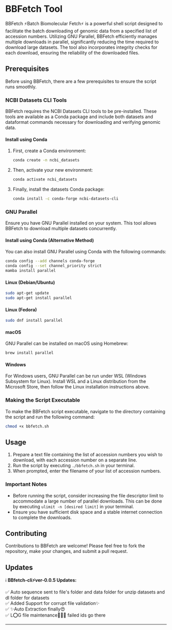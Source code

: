 # BBFetch Tool

BBFetch ⚡️Batch Biomolecular Fetch⚡️ is a powerful shell script designed to facilitate the batch downloading of genomic data from a specified list of accession numbers. Utilizing GNU Parallel, BBFetch efficiently manages multiple downloads in parallel, significantly reducing the time required to download large datasets. The tool also incorporates integrity checks for each download, ensuring the reliability of the downloaded files.

## Prerequisites

Before using BBFetch, there are a few prerequisites to ensure the script runs smoothly.

### NCBI Datasets CLI Tools

BBFetch requires the NCBI Datasets CLI tools to be pre-installed. These tools are available as a Conda package and include both datasets and dataformat commands necessary for downloading and verifying genomic data.

#### Install using Conda

1. First, create a Conda environment:
   ```bash
   conda create -n ncbi_datasets
   ```

2. Then, activate your new environment:
   ```bash
   conda activate ncbi_datasets
   ```

3. Finally, install the datasets Conda package:
   ```bash
   conda install -c conda-forge ncbi-datasets-cli
   ```

### GNU Parallel

Ensure you have GNU Parallel installed on your system. This tool allows BBFetch to download multiple datasets concurrently.

#### Install using Conda (Alternative Method)

You can also install GNU Parallel using Conda with the following commands:

```bash
conda config --add channels conda-forge
conda config --set channel_priority strict
mamba install parallel
```

#### Linux (Debian/Ubuntu)

```bash
sudo apt-get update
sudo apt-get install parallel
```

#### Linux (Fedora)

```bash
sudo dnf install parallel
```

#### macOS

GNU Parallel can be installed on macOS using Homebrew:

```bash
brew install parallel
```

#### Windows

For Windows users, GNU Parallel can be run under WSL (Windows Subsystem for Linux). Install WSL and a Linux distribution from the Microsoft Store, then follow the Linux installation instructions above.

### Making the Script Executable

To make the BBFetch script executable, navigate to the directory containing the script and run the following command:

```bash
chmod +x bbfetch.sh
```

## Usage

1. Prepare a text file containing the list of accession numbers you wish to download, with each accession number on a separate line.
2. Run the script by executing `./bbfetch.sh` in your terminal.
3. When prompted, enter the filename of your list of accession numbers.

### Important Notes

- Before running the script, consider increasing the file descriptor limit to accommodate a large number of parallel downloads. This can be done by executing `ulimit -n [desired limit]` in your terminal.
- Ensure you have sufficient disk space and a stable internet connection to complete the downloads.

## Contributing

Contributions to BBFetch are welcome! Please feel free to fork the repository, make your changes, and submit a pull request.

## Updates

ℹ️ **BBfetch-cli⚡ver-0.0.5 Updates:**

✅ Auto sequence sent to file's folder and data folder for unzip datasets and dl folder for datasets  
✅ Added Support for corrupt file validation✨  
✅ ✨Auto Extraction finally😍  
✅ L⭕G file maintenance💁🏻‍♂️ failed ids go there  

---
